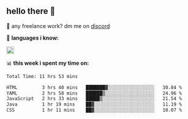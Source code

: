 ## hello there 👋

💼 any freelance work? dm me on [discord](https://discord.com/users/577571414186393661/)

🌸 **languages ​i know:**  

<img height="20" src="https://skillicons.dev/icons?i=js,ts,html,css,php,py,java&perline=50">

📊 **this week i spent my time on:**
<!--START_SECTION:waka-->

```txt
Total Time: 11 hrs 53 mins

HTML         3 hrs 40 mins   ███████▓░░░░░░░░░░░░░░░░░   30.84 %
YAML         2 hrs 58 mins   ██████▒░░░░░░░░░░░░░░░░░░   24.96 %
JavaScript   2 hrs 33 mins   █████▒░░░░░░░░░░░░░░░░░░░   21.54 %
Java         1 hr 19 mins    ██▓░░░░░░░░░░░░░░░░░░░░░░   11.19 %
CSS          1 hr 11 mins    ██▓░░░░░░░░░░░░░░░░░░░░░░   10.07 %
```

<!--END_SECTION:waka-->
